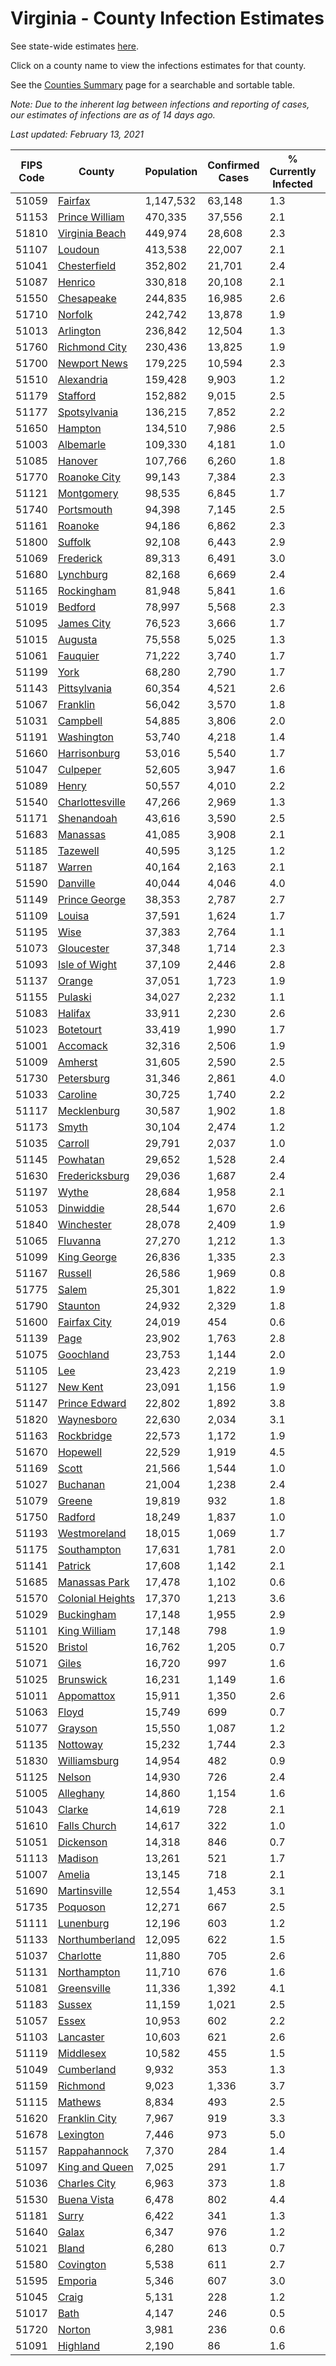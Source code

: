 # Virginia - County Infection Estimates

See state-wide estimates [here](/infections/us-va).

Click on a county name to view the infections estimates for that county.

See the [Counties Summary](/infections/summary-counties) page for a searchable and sortable table.

*Note: Due to the inherent lag between infections and reporting of cases, our estimates of infections are as of 14 days ago.*

*Last updated: February 13, 2021*

|   FIPS Code |                               County |   Population |   Confirmed Cases |   % Currently Infected |   % Total Infected |
|-------------|--------------------------------------|--------------|-------------------|------------------------|--------------------|
|       51059 |                   [Fairfax](fairfax) |    1,147,532 |            63,148 |                    1.3 |               19.7 |
|       51153 |     [Prince William](prince-william) |      470,335 |            37,556 |                    2.1 |               27.9 |
|       51810 |     [Virginia Beach](virginia-beach) |      449,974 |            28,608 |                    2.3 |               20.1 |
|       51107 |                   [Loudoun](loudoun) |      413,538 |            22,007 |                    2.1 |               18.2 |
|       51041 |         [Chesterfield](chesterfield) |      352,802 |            21,701 |                    2.4 |               19.9 |
|       51087 |                   [Henrico](henrico) |      330,818 |            20,108 |                    2.1 |               20.4 |
|       51550 |             [Chesapeake](chesapeake) |      244,835 |            16,985 |                    2.6 |               22.0 |
|       51710 |                   [Norfolk](norfolk) |      242,742 |            13,878 |                    1.9 |               18.5 |
|       51013 |               [Arlington](arlington) |      236,842 |            12,504 |                    1.3 |               19.0 |
|       51760 |       [Richmond City](richmond-city) |      230,436 |            13,825 |                    1.9 |               20.1 |
|       51700 |         [Newport News](newport-news) |      179,225 |            10,594 |                    2.3 |               18.8 |
|       51510 |             [Alexandria](alexandria) |      159,428 |             9,903 |                    1.2 |               22.9 |
|       51179 |                 [Stafford](stafford) |      152,882 |             9,015 |                    2.5 |               19.0 |
|       51177 |         [Spotsylvania](spotsylvania) |      136,215 |             7,852 |                    2.2 |               18.9 |
|       51650 |                   [Hampton](hampton) |      134,510 |             7,986 |                    2.5 |               18.8 |
|       51003 |               [Albemarle](albemarle) |      109,330 |             4,181 |                    1.0 |               12.4 |
|       51085 |                   [Hanover](hanover) |      107,766 |             6,260 |                    1.8 |               18.7 |
|       51770 |         [Roanoke City](roanoke-city) |       99,143 |             7,384 |                    2.3 |               23.2 |
|       51121 |             [Montgomery](montgomery) |       98,535 |             6,845 |                    1.7 |               21.1 |
|       51740 |             [Portsmouth](portsmouth) |       94,398 |             7,145 |                    2.5 |               24.6 |
|       51161 |                   [Roanoke](roanoke) |       94,186 |             6,862 |                    2.3 |               22.6 |
|       51800 |                   [Suffolk](suffolk) |       92,108 |             6,443 |                    2.9 |               22.6 |
|       51069 |               [Frederick](frederick) |       89,313 |             6,491 |                    3.0 |               23.3 |
|       51680 |               [Lynchburg](lynchburg) |       82,168 |             6,669 |                    2.4 |               25.1 |
|       51165 |             [Rockingham](rockingham) |       81,948 |             5,841 |                    1.6 |               23.9 |
|       51019 |                   [Bedford](bedford) |       78,997 |             5,568 |                    2.3 |               21.7 |
|       51095 |             [James City](james-city) |       76,523 |             3,666 |                    1.7 |               16.1 |
|       51015 |                   [Augusta](augusta) |       75,558 |             5,025 |                    1.3 |               20.8 |
|       51061 |                 [Fauquier](fauquier) |       71,222 |             3,740 |                    1.7 |               17.5 |
|       51199 |                         [York](york) |       68,280 |             2,790 |                    1.7 |               12.9 |
|       51143 |         [Pittsylvania](pittsylvania) |       60,354 |             4,521 |                    2.6 |               23.1 |
|       51067 |                 [Franklin](franklin) |       56,042 |             3,570 |                    1.8 |               19.4 |
|       51031 |                 [Campbell](campbell) |       54,885 |             3,806 |                    2.0 |               21.1 |
|       51191 |             [Washington](washington) |       53,740 |             4,218 |                    1.4 |               24.3 |
|       51660 |         [Harrisonburg](harrisonburg) |       53,016 |             5,540 |                    1.7 |               37.1 |
|       51047 |                 [Culpeper](culpeper) |       52,605 |             3,947 |                    1.6 |               26.4 |
|       51089 |                       [Henry](henry) |       50,557 |             4,010 |                    2.2 |               24.9 |
|       51540 |   [Charlottesville](charlottesville) |       47,266 |             2,969 |                    1.3 |               19.7 |
|       51171 |             [Shenandoah](shenandoah) |       43,616 |             3,590 |                    2.5 |               28.2 |
|       51683 |                 [Manassas](manassas) |       41,085 |             3,908 |                    2.1 |               36.4 |
|       51185 |                 [Tazewell](tazewell) |       40,595 |             3,125 |                    1.2 |               23.4 |
|       51187 |                     [Warren](warren) |       40,164 |             2,163 |                    2.1 |               17.7 |
|       51590 |                 [Danville](danville) |       40,044 |             4,046 |                    4.0 |               31.0 |
|       51149 |       [Prince George](prince-george) |       38,353 |             2,787 |                    2.7 |               23.0 |
|       51109 |                     [Louisa](louisa) |       37,591 |             1,624 |                    1.7 |               14.1 |
|       51195 |                         [Wise](wise) |       37,383 |             2,764 |                    1.1 |               22.8 |
|       51073 |             [Gloucester](gloucester) |       37,348 |             1,714 |                    2.3 |               14.2 |
|       51093 |       [Isle of Wight](isle-of-wight) |       37,109 |             2,446 |                    2.8 |               21.4 |
|       51137 |                     [Orange](orange) |       37,051 |             1,723 |                    1.9 |               14.9 |
|       51155 |                   [Pulaski](pulaski) |       34,027 |             2,232 |                    1.1 |               20.3 |
|       51083 |                   [Halifax](halifax) |       33,911 |             2,230 |                    2.6 |               20.1 |
|       51023 |               [Botetourt](botetourt) |       33,419 |             1,990 |                    1.7 |               18.6 |
|       51001 |                 [Accomack](accomack) |       32,316 |             2,506 |                    1.9 |               31.7 |
|       51009 |                   [Amherst](amherst) |       31,605 |             2,590 |                    2.5 |               25.0 |
|       51730 |             [Petersburg](petersburg) |       31,346 |             2,861 |                    4.0 |               29.3 |
|       51033 |                 [Caroline](caroline) |       30,725 |             1,740 |                    2.2 |               17.9 |
|       51117 |           [Mecklenburg](mecklenburg) |       30,587 |             1,902 |                    1.8 |               21.3 |
|       51173 |                       [Smyth](smyth) |       30,104 |             2,474 |                    1.2 |               25.4 |
|       51035 |                   [Carroll](carroll) |       29,791 |             2,037 |                    1.0 |               22.1 |
|       51145 |                 [Powhatan](powhatan) |       29,652 |             1,528 |                    2.4 |               15.7 |
|       51630 |     [Fredericksburg](fredericksburg) |       29,036 |             1,687 |                    2.4 |               19.4 |
|       51197 |                       [Wythe](wythe) |       28,684 |             1,958 |                    2.1 |               21.1 |
|       51053 |               [Dinwiddie](dinwiddie) |       28,544 |             1,670 |                    2.6 |               18.4 |
|       51840 |             [Winchester](winchester) |       28,078 |             2,409 |                    1.9 |               28.3 |
|       51065 |                 [Fluvanna](fluvanna) |       27,270 |             1,212 |                    1.3 |               15.0 |
|       51099 |           [King George](king-george) |       26,836 |             1,335 |                    2.3 |               16.0 |
|       51167 |                   [Russell](russell) |       26,586 |             1,969 |                    0.8 |               22.8 |
|       51775 |                       [Salem](salem) |       25,301 |             1,822 |                    1.9 |               22.4 |
|       51790 |                 [Staunton](staunton) |       24,932 |             2,329 |                    1.8 |               29.0 |
|       51600 |         [Fairfax City](fairfax-city) |       24,019 |               454 |                    0.6 |                6.6 |
|       51139 |                         [Page](page) |       23,902 |             1,763 |                    2.8 |               25.3 |
|       51075 |               [Goochland](goochland) |       23,753 |             1,144 |                    2.0 |               16.3 |
|       51105 |                           [Lee](lee) |       23,423 |             2,219 |                    1.9 |               29.3 |
|       51127 |                 [New Kent](new-kent) |       23,091 |             1,156 |                    1.9 |               15.8 |
|       51147 |       [Prince Edward](prince-edward) |       22,802 |             1,892 |                    3.8 |               27.2 |
|       51820 |             [Waynesboro](waynesboro) |       22,630 |             2,034 |                    3.1 |               27.8 |
|       51163 |             [Rockbridge](rockbridge) |       22,573 |             1,172 |                    1.9 |               15.9 |
|       51670 |                 [Hopewell](hopewell) |       22,529 |             1,919 |                    4.5 |               27.4 |
|       51169 |                       [Scott](scott) |       21,566 |             1,544 |                    1.0 |               22.0 |
|       51027 |                 [Buchanan](buchanan) |       21,004 |             1,238 |                    2.4 |               18.2 |
|       51079 |                     [Greene](greene) |       19,819 |               932 |                    1.8 |               14.9 |
|       51750 |                   [Radford](radford) |       18,249 |             1,837 |                    1.0 |               31.3 |
|       51193 |         [Westmoreland](westmoreland) |       18,015 |             1,069 |                    1.7 |               19.5 |
|       51175 |           [Southampton](southampton) |       17,631 |             1,781 |                    2.0 |               34.0 |
|       51141 |                   [Patrick](patrick) |       17,608 |             1,142 |                    2.1 |               20.2 |
|       51685 |       [Manassas Park](manassas-park) |       17,478 |             1,102 |                    0.6 |               24.5 |
|       51570 | [Colonial Heights](colonial-heights) |       17,370 |             1,213 |                    3.6 |               22.9 |
|       51029 |             [Buckingham](buckingham) |       17,148 |             1,955 |                    2.9 |               42.6 |
|       51101 |         [King William](king-william) |       17,148 |               798 |                    1.9 |               14.5 |
|       51520 |                   [Bristol](bristol) |       16,762 |             1,205 |                    0.7 |               22.1 |
|       51071 |                       [Giles](giles) |       16,720 |               997 |                    1.6 |               18.3 |
|       51025 |               [Brunswick](brunswick) |       16,231 |             1,149 |                    1.6 |               22.9 |
|       51011 |             [Appomattox](appomattox) |       15,911 |             1,350 |                    2.6 |               26.3 |
|       51063 |                       [Floyd](floyd) |       15,749 |               699 |                    0.7 |               14.0 |
|       51077 |                   [Grayson](grayson) |       15,550 |             1,087 |                    1.2 |               22.3 |
|       51135 |                 [Nottoway](nottoway) |       15,232 |             1,744 |                    2.3 |               35.8 |
|       51830 |         [Williamsburg](williamsburg) |       14,954 |               482 |                    0.9 |               11.2 |
|       51125 |                     [Nelson](nelson) |       14,930 |               726 |                    2.4 |               15.1 |
|       51005 |               [Alleghany](alleghany) |       14,860 |             1,154 |                    1.6 |               24.4 |
|       51043 |                     [Clarke](clarke) |       14,619 |               728 |                    2.1 |               15.9 |
|       51610 |         [Falls Church](falls-church) |       14,617 |               322 |                    1.0 |                8.5 |
|       51051 |               [Dickenson](dickenson) |       14,318 |               846 |                    0.7 |               18.1 |
|       51113 |                   [Madison](madison) |       13,261 |               521 |                    1.7 |               12.9 |
|       51007 |                     [Amelia](amelia) |       13,145 |               718 |                    2.1 |               17.3 |
|       51690 |         [Martinsville](martinsville) |       12,554 |             1,453 |                    3.1 |               36.4 |
|       51735 |                 [Poquoson](poquoson) |       12,271 |               667 |                    2.5 |               16.8 |
|       51111 |               [Lunenburg](lunenburg) |       12,196 |               603 |                    1.2 |               15.6 |
|       51133 |     [Northumberland](northumberland) |       12,095 |               622 |                    1.5 |               16.3 |
|       51037 |               [Charlotte](charlotte) |       11,880 |               705 |                    2.6 |               18.5 |
|       51131 |           [Northampton](northampton) |       11,710 |               676 |                    1.6 |               23.6 |
|       51081 |           [Greensville](greensville) |       11,336 |             1,392 |                    4.1 |               42.4 |
|       51183 |                     [Sussex](sussex) |       11,159 |             1,021 |                    2.5 |               32.1 |
|       51057 |                       [Essex](essex) |       10,953 |               602 |                    2.2 |               18.0 |
|       51103 |               [Lancaster](lancaster) |       10,603 |               621 |                    2.6 |               18.2 |
|       51119 |               [Middlesex](middlesex) |       10,582 |               455 |                    1.5 |               13.4 |
|       51049 |             [Cumberland](cumberland) |        9,932 |               353 |                    1.3 |               12.0 |
|       51159 |                 [Richmond](richmond) |        9,023 |             1,336 |                    3.7 |               55.5 |
|       51115 |                   [Mathews](mathews) |        8,834 |               493 |                    2.5 |               17.0 |
|       51620 |       [Franklin City](franklin-city) |        7,967 |               919 |                    3.3 |               37.3 |
|       51678 |               [Lexington](lexington) |        7,446 |               973 |                    5.0 |               37.6 |
|       51157 |         [Rappahannock](rappahannock) |        7,370 |               284 |                    1.4 |               12.6 |
|       51097 |     [King and Queen](king-and-queen) |        7,025 |               291 |                    1.7 |               13.1 |
|       51036 |         [Charles City](charles-city) |        6,963 |               373 |                    1.8 |               17.8 |
|       51530 |           [Buena Vista](buena-vista) |        6,478 |               802 |                    4.4 |               38.4 |
|       51181 |                       [Surry](surry) |        6,422 |               341 |                    1.3 |               17.0 |
|       51640 |                       [Galax](galax) |        6,347 |               976 |                    1.2 |               53.5 |
|       51021 |                       [Bland](bland) |        6,280 |               613 |                    0.7 |               30.1 |
|       51580 |               [Covington](covington) |        5,538 |               611 |                    2.7 |               33.6 |
|       51595 |                   [Emporia](emporia) |        5,346 |               607 |                    3.0 |               39.8 |
|       51045 |                       [Craig](craig) |        5,131 |               228 |                    1.2 |               14.0 |
|       51017 |                         [Bath](bath) |        4,147 |               246 |                    0.5 |               18.2 |
|       51720 |                     [Norton](norton) |        3,981 |               236 |                    0.6 |               18.6 |
|       51091 |                 [Highland](highland) |        2,190 |                86 |                    1.6 |               12.8 |